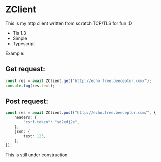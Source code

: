 # ZClient

This is my http client written from scratch TCP/TLS for fun :D

- Tls 1.3
- Simple
- Typescript

Example:

## Get request:

```ts
const res = await ZClient.get("http://echo.free.beeceptor.com/");
console.log(res.text);
```

## Post request:

```ts
const res = await ZClient.post("http://echo.free.beeceptor.com/", {
	headers: {
		"csrf-token": "sd2edj2e",
	},
	json: {
		test: 123,
	},
});
```

This is still under construction
